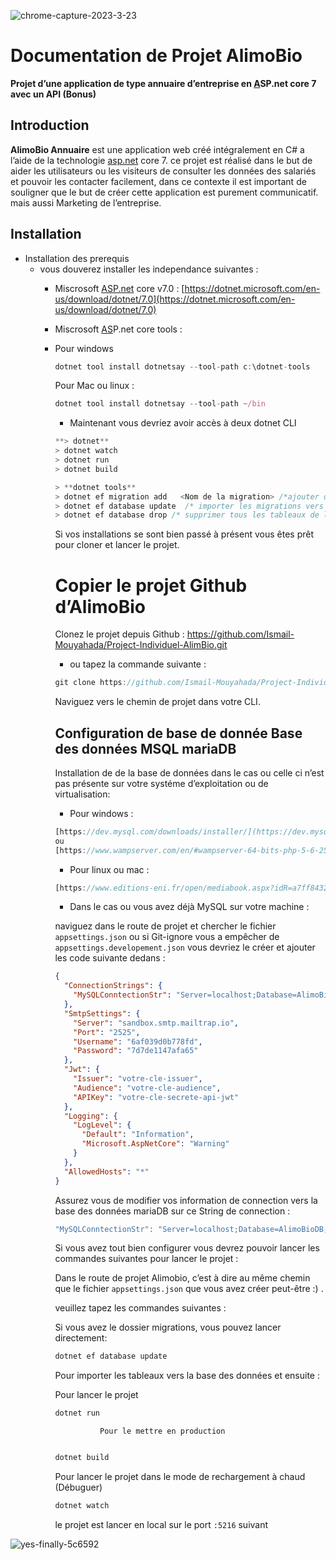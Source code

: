 
 ![chrome-capture-2023-3-23](https://user-images.githubusercontent.com/66369128/234797510-157b27cc-845b-411d-8fe4-6b8d2679b932.gif)


# Documentation de Projet AlimoBio

**Projet d’une application de type annuaire d’entreprise en [A](http://Asp.net)SP.net core 7 avec un API (Bonus)**

## **Introduction**

**AlimoBio Annuaire** est une application web créé intégralement en C# a l’aide de la technologie [asp.net](http://asp.net) core 7. ce projet est réalisé dans le but de aider les utilisateurs ou les visiteurs de consulter les données des salariés et pouvoir les contacter facilement, dans ce contexte il est important de souligner que le but de créer cette application est purement communicatif. mais aussi Marketing de l’entreprise.

## Installation

- Installation des prerequis
    - vous douverez installer les independance suivantes :
        - Miscrosoft [ASP.net](http://ASP.net) core v7.0     : [https://dotnet.microsoft.com/en-us/download/dotnet/7.0](https://dotnet.microsoft.com/en-us/download/dotnet/7.0)
        - Miscrosoft [AS](http://ASP.net)P.net core tools  :
        - Pour windows
            
            ```jsx
            dotnet tool install dotnetsay --tool-path c:\dotnet-tools
            ```
            
            Pour Mac ou linux :
            
            ```jsx
            dotnet tool install dotnetsay --tool-path ~/bin
            ```
            
            - Maintenant vous devriez avoir accès à deux dotnet CLI
            
            ```jsx
            **> dotnet** 
            > dotnet watch
            > dotnet run
            > dotnet build
            ```
            
            ```jsx
            > **dotnet tools** 
            > dotnet ef migration add   <Nom de la migration> /*ajouter des migrations*/
            > dotnet ef database update  /* importer les migrations vers la DB */
            > dotnet ef database drop /* supprimer tous les tableaux de la DB */
            ```
            
            Si vos installations se sont bien passé à présent vous êtes prêt pour cloner et lancer le projet. 
            
            # Copier le projet Github d’AlimoBio
            
            Clonez le projet depuis Github : https://github.com/Ismail-Mouyahada/Project-Individuel-AlimBio.git
            
            - ou tapez la commande suivante :
            
            ```jsx
            git clone https://github.com/Ismail-Mouyahada/Project-Individuel-AlimBio.git
            ```
            
            Naviguez vers le chemin de projet dans votre CLI.
            
            ## Configuration de base de donnée Base des données MSQL mariaDB
            
            Installation de de la base de données dans le cas ou celle ci n’est pas présente sur votre systéme d’exploitation ou de virtualisation:
            
            - Pour windows :
            
            ```jsx
            [https://dev.mysql.com/downloads/installer/](https://dev.mysql.com/downloads/installer/)
            ou
            [https://www.wampserver.com/en/#wampserver-64-bits-php-5-6-25-php-7](https://www.wampserver.com/en/#wampserver-64-bits-php-5-6-25-php-7)
            ```
            
             
            
            - Pour linux ou mac :
            
            ```jsx
            [https://www.editions-eni.fr/open/mediabook.aspx?idR=a7ff8432c574a7288c54d6351745dab9](https://www.editions-eni.fr/open/mediabook.aspx?idR=a7ff8432c574a7288c54d6351745dab9)
            ```
            
            - Dans le cas ou vous avez déjà MySQL sur votre machine :
            
            naviguez dans le route de projet et chercher le fichier `appsettings.json` ou si Git-ignore vous a empêcher de `appsettings.developement.json` vous devriez le créer et ajouter les code suivante dedans : 
            
            ```json
            {
              "ConnectionStrings": {
                "MySQLConntectionStr": "Server=localhost;Database=AlimoBioDB;Uid=root;Pwd=root;"
              },
              "SmtpSettings": {
                "Server": "sandbox.smtp.mailtrap.io",
                "Port": "2525",
                "Username": "6af039d0b778fd",
                "Password": "7d7de1147afa65"
              },
              "Jwt": {
                "Issuer": "votre-cle-issuer",
                "Audience": "votre-cle-audience",
                "APIKey": "votre-cle-secrete-api-jwt"
              },
              "Logging": {
                "LogLevel": {
                  "Default": "Information",
                  "Microsoft.AspNetCore": "Warning"
                }
              },
              "AllowedHosts": "*"
            }
            ```
            
            Assurez vous de modifier vos information de connection vers la base des données mariaDB sur ce String de connection : 
            
            ```jsx
            "MySQLConntectionStr": "Server=localhost;Database=AlimoBioDB;Uid=nom_utilisateur;Pwd=Mot_de_passe;"
            ```
            
            Si vous avez tout bien configurer vous devrez pouvoir lancer les commandes suivantes pour lancer le projet : 
            
            Dans le route de projet Alimobio, c’est à dire au même chemin que le fichier `appsettings.json` que vous avez créer peut-être :) . 
            
            veuillez  tapez les commandes suivantes : 
            
            Si vous avez le dossier migrations, vous pouvez lancer directement:
            
            ```jsx
            dotnet ef database update 
            ```
            
            Pour importer les tableaux vers la base des données et ensuite : 
            
            Pour lancer le projet
            
            ```jsx
            dotnet run 
            ```
            
                        Pour le mettre en production 
            
            ```jsx
            
            dotnet build
            ```
            
            Pour lancer le projet dans le mode de rechargement à chaud  (Débuguer)
            
            ```jsx
            dotnet watch
            ```
            
 
            le projet est lancer en local sur le port `:5216` suivant
            
            
![yes-finally-5c6592](https://user-images.githubusercontent.com/66369128/234796787-7b9db497-7e64-4716-830a-d572b924bda4.jpg)
